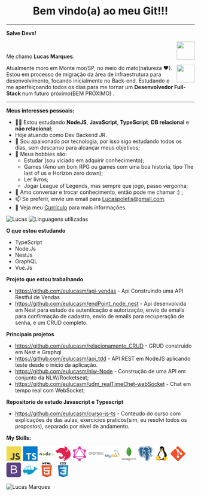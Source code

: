 
<h1 align="center"> Bem vindo(a) ao meu Git!!! </h1>
<hr/>

<p align="left" > 
  <b>Salve Devs!</b>
</p>
<a href="https://www.instagram.com/euluucasm/" target="_blank">
  <img align="right" src="https://cdn.icon-icons.com/icons2/1211/PNG/512/1491579602-yumminkysocialmedia36_83067.png" width="48px" height="48px">
</a><br />

<p align="left" >
Me chamo <b> Lucas Marques</b>.
</p>

<a href="https://www.linkedin.com/in/lucasmarques90/" target="_blank">
  <img align="right" src="https://i.ibb.co/Kx2GSrT/linkedin.png" width="48px" height="48px"></a>
<p align="left" >Atualmente moro em Monte mor/SP, no meio do mato(natureza ♥).<br />
Estou em processo de migração da área de infraestrutura para desenvolvimento, focando inicialmente no Back-end. Estudando e me aperfeiçoando todos os dias para me tornar um <b>Desenvolvedor Full-Stack </b> num futuro próximo(BEM PRÓXIMO) .
</p>


<hr />

**Meus interesses pessoais:**



- 👩‍💻 Estou estudando **NodeJS**, **JavaScript**, **TypeScript**, **DB relacional** e **não relacional**;
- Hoje atuando como Dev Backend JR. 
- 💼 Sou apaixonado por tecnologia, por isso sigo estudando todos os dias, sem descanso para alcançar meus objetivos;
- 👾 Meus hobbies são: 
  - Estudar (sou viciado em adquirir conhecimento); 
  - Games (Amo um bom RPG ou games com uma boa historia, tipo The last of us e Horizon zero down);
  - Ler livros;
  - Jogar League of Legends, mas sempre que jogo, passo vergonha;
- 💬 Amo conversar e trocar conhecimento, então pode me chamar :) ;
- 📫 Se preferir, envie um email para Lucaspoletis@gmail.com.
- 📝 Veja meu <a href="https://drive.google.com/file/d/1HYneZa1HcC6YHp0eBMYDmW47sQvazGx8/view?usp=sharing" target="_blank">Currículo</a> para mais informações.

<p align="left">
  <img width="400" src="https://github-readme-stats.pleiterson.vercel.app/api?username=eulucasm&show_icons=true&theme=vue-dark" alt="Lucas"/>
  <img width="400" src="https://github-readme-stats.pleiterson.vercel.app/api/top-langs?username=eulucasm&layout=compact&theme=vue-dark" alt="Linguagens utilizadas">
</p>

**O que estou estudando**
- TypeScript
- Node.Js
- NestJs
- GraphQL
- Vue.Js


**Projeto que estou trabalhando**
- https://github.com/eulucasm/api-vendas - Api Construindo uma API Restful de Vendas
- https://github.com/eulucasm/endPoint_node_nest - Api desenvolvida em Nest para estudo de autenticação e autorização, envio de emails para confirmação de cadastro, envio de emails para recuperação de senha, e um CRUD completo.

**Principais projetos**
- https://github.com/eulucasm/relacionamento_CRUD - GRUD construido em Nest e Graphql
- https://github.com/eulucasm/api_tdd - API REST em NodeJS aplicando teste desde o inicio da aplicação.
- https://github.com/eulucasm/nlw-Node - Construção de uma API em conjunto da NLW/Rocketseat;
- https://github.com/eulucasm/udm_realTimeChet-webSocket - Chat em tempo real com WebSocket;

**Repositorio de estudo Javascript e Typescript**
- https://github.com/eulucasm/curso-js-ts - Conteudo do curso com explicações de das aulas, exercicios praticos(sim, eu resolvi todos os propostos), separado por nivel de andamento.


**My Skills:**  

<p align="left">

<img src="https://raw.githubusercontent.com/devicons/devicon/master/icons/javascript/javascript-original.svg" alt="javascript" width="40" height="40"/>  
<img src="https://raw.githubusercontent.com/devicons/devicon/master/icons/typescript/typescript-plain.svg" alt="typescript" width="40" height="40" />
<img src="https://raw.githubusercontent.com/devicons/devicon/master/icons/nodejs/nodejs-original-wordmark.svg" alt="nodejs" width="40" height="40"/>
<img src="https://raw.githubusercontent.com/devicons/devicon/master/icons/nestjs/nestjs-plain.svg" alt="nestjs" width="40" height="40"/>
<img src="https://raw.githubusercontent.com/devicons/devicon/master/icons/graphql/graphql-plain.svg" alt="graphql" width="40" height="40" />
<img src="https://raw.githubusercontent.com/devicons/devicon/master/icons/express/express-original-wordmark.svg" alt="express" width="40" height="40"/> 
<img src="https://raw.githubusercontent.com/devicons/devicon/master/icons/mysql/mysql-original-wordmark.svg" alt="mysql" width="40" height="40"/> 
<img src="https://raw.githubusercontent.com/devicons/devicon/master/icons/mongodb/mongodb-original-wordmark.svg" alt="mongodb" width="40" height="40"/> 
<img src="https://raw.githubusercontent.com/devicons/devicon/master/icons/postgresql/postgresql-plain.svg" alt="postgresql" width="40" height="40" />
<img src="https://raw.githubusercontent.com/devicons/devicon/master/icons/linux/linux-original.svg" alt="linux" width="40" height="40" />
<img src="https://raw.githubusercontent.com/devicons/devicon/master/icons/git/git-original.svg" alt="git" width="40" height="40"/> 
<img src="https://raw.githubusercontent.com/devicons/devicon/master/icons/bootstrap/bootstrap-plain.svg" alt="Bootstrap" width="40" height="40" />
<img src="https://raw.githubusercontent.com/devicons/devicon/master/icons/docker/docker-plain.svg" alt="Docker" width="40" height="40" />
<img src="https://raw.githubusercontent.com/devicons/devicon/master/icons/html5/html5-original-wordmark.svg" alt="html5" width="40" height="40"/> 
<img src="https://raw.githubusercontent.com/devicons/devicon/master/icons/css3/css3-original-wordmark.svg" alt="css3" width="40" height="40"/> 

</p>

<p align="left"> <img src="https://komarev.com/ghpvc/?username=eulucasm" alt="Lucas Marques" /> </p>
